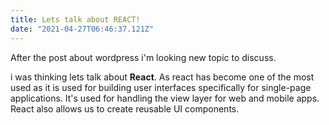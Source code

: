 ```yaml
---
title: Lets talk about REACT!
date: "2021-04-27T06:46:37.121Z"
---
```


After the post about wordpress i'm looking new topic to discuss.

i was thinking lets talk about **React**. As react has become one of
the most used as it is used for building user interfaces specifically
for single-page applications. It's used for handling the view layer 
for web and mobile apps. React also allows us to create reusable UI 
components.
 